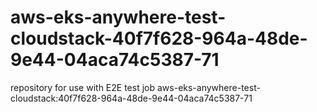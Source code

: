 # aws-eks-anywhere-test-cloudstack-40f7f628-964a-48de-9e44-04aca74c5387-71
repository for use with E2E test job aws-eks-anywhere-test-cloudstack:40f7f628-964a-48de-9e44-04aca74c5387-71

